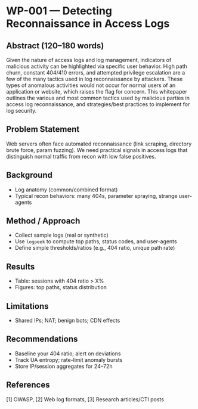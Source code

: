 # WP-001 — Detecting Reconnaissance in Access Logs

## Abstract (120–180 words)
Given the nature of access logs and log management, indicators of malicious activity can be highlighted via specific user behavior. High path churn, constant 404/410 errors, and attempted privilege escalation are a few of the many tactics used in log reconnaissance by attackers. These types of anomalous activities would not occur for normal users of an application or website, which raises the flag for concern. This whitepaper outlines the various and most common tactics used by malicious parties in access log reconnaissance, and strategies/best practices to implement for log security. 

## Problem Statement
Web servers often face automated reconnaissance (link scraping, directory brute force, param fuzzing). We need practical signals in access logs that distinguish normal traffic from recon with low false positives.

## Background
- Log anatomy (common/combined format)
- Typical recon behaviors: many 404s, parameter spraying, strange user-agents

## Method / Approach
- Collect sample logs (real or synthetic)
- Use `logpeek` to compute top paths, status codes, and user-agents
- Define simple thresholds/ratios (e.g., 404 ratio, unique path rate)

## Results
- Table: sessions with 404 ratio > X%
- Figures: top paths, status distribution

## Limitations
- Shared IPs; NAT; benign bots; CDN effects

## Recommendations
- Baseline your 404 ratio; alert on deviations
- Track UA entropy; rate-limit anomaly bursts
- Store IP/session aggregates for 24–72h

## References
[1] OWASP, [2] Web log formats, [3] Research articles/CTI posts
